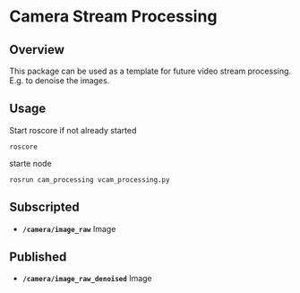 # Camera Stream Processing

## Overview

This package can be used as a template for future video stream processing. E.g. to denoise the images. 

## Usage
Start roscore if not already started
```
roscore
```
starte node
```
rosrun cam_processing vcam_processing.py
```

## Subscripted
* **`/camera/image_raw`** Image

## Published
* **`/camera/image_raw_denoised`** Image
